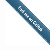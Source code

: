<xmp theme="spacelab" style="display:none;">
  <meta name="description" content="">

<h1 class="title">COINtoolbox</h1> 
   [![DOI](https://zenodo.org/badge/7175/COINtoolbox/COINtoolbox.github.io.svg)](http://dx.doi.org/10.5281/zenodo.16376)
<img src="www/COIN.jpg", class="inline"/>

## Methodology and software for cosmology

<blockquote>
The COsmostatistics INitiative ([COIN](https://asaip.psu.edu/organizations/iaa/iaa-working-group-of-cosmostatistics/)), a working group built within the International Astrostatistics Association
([IAA](https://asaip.psu.edu/organizations/iaa/international-astrostatistics-association-overview
)), aims to create a friendly environment where hands-on collaboration between astronomers,
cosmologists, statisticians and machine learning experts can flourish. COIN is designed to
promote the development of a new family of tools for data exploration in cosmology.
</blockquote>

# *Teddy* and *Happy* photo-z catalogues <img  align="right" src="https://raw.githubusercontent.com/COINtoolbox/photoz_catalogues/master/images/coin.png" width="200"> 


This repository contains the photometric redshift catalogues presented in [Beck et al, 2016]() - *On the realistic validation of photometric redshifts, or why
Teddy will never be Happy*.

This is one of the products of the third edition of the [COIN Residence Program](http://iaacoin.wix.com/crp2016), which took place in August/2016 in Budapest (Hungary). 

Any questions/suggestions should be sent to iaa.coin@gmail.com .


A general overview of both catalogues is given bellow. Check the individual folders for detailed information on the files presented here. 

## *Teddy* 


This catalogue was designed to isolate the effect of limited spectroscopic sample coverage in colour/magnitude space.

It is constructed from the [SDSS DR12](http://www.sdss.org/dr12/) spectroscopic sample and is maintained by [Chieh-An Lin](http://linc.tw/) (CEA, France) 

## *Happy*


This catalogue was designed to reproduce the effect of distinct photometric error distributions and their convolution with colour/magnitude space coverage between the spectroscopic and photometric samples. 

All photometry was taken from [SDSS DR12](http://www.sdss.org/dr12/), and spectroscopy was gathered from a set of different sources (see  [Beck et al, 2016]() for further details). 

*Happy* is maintained by [Robert Beck](https://github.com/beckrob) (ELTE, Hungary).


 


## Approximate Bayesian Computation
[![arxiv](http://img.shields.io/badge/arXiv-1504.06129-lightgrey.svg?style=plastic)](http://arxiv.org/abs/1504.06129)

>Approximate Bayesian Computation (ABC) enables the statistical analysis of
stochastic models for complex physical systems in cases where the true
likelihood function is unknown, unavailable, or computationally expensive.
ABC relies on the forward simulation of mock data rather than the
specification of a likelihood function.  The CosmoABC code was originally designed for cosmological parameter inference from galaxy clusters number counts based on Sunyaev-Zel’dovich measurements. 
Nevertheless, the user can easily take advantage of the ABC sampler along with his/her own simulator, as well as test personalized prior distributions, summary statistics and distance functions.

 <a href="http://adsabs.harvard.edu/cgi-bin/bib_query?arXiv:1504.06129" class="btn btn-primary">Link to ADS</a>
<a href="http://cosmoabc.readthedocs.org/en/latest/" class="btn btn-primary">Tutorial</a> 
 <a href="https://pypi.python.org/pypi/CosmoABC" class="btn btn-primary">Package</a> 
 
 ## Generalized Linear Models in Astronomy

> Statistical methods play a central role  to fully exploit astronomical catalogues and an  efficient  data analysis requires astronomers  to go beyond the traditional Gaussian-based models. This projects illustrates the power of generalized linear models (GLMs) for astronomical community,  from a Bayesian perspective.  Applications range from modelling star formation activity (logistic regression), globular cluster population (negative binomial regression), photometric redshifts (gamma regression), exoplanets multiplicity (Poisson regression), and so forth.

### Binomial Regression
[![arxiv](http://img.shields.io/badge/arXiv-1409.7696-lightgrey.svg?style=plastic)](http://arxiv.org/abs/1409.7696)


>Suited to handle binary or proportional  data, also called absence and presence data. For example AGN activity, star-galaxy separation, fraction of bars in a galaxy, scape fraction, etc. 

 <a href="http://adsabs.harvard.edu/abs/2014arXiv1409.7696D" class="btn btn-primary">Link to ADS</a> 


### Gamma Regression
[![arxiv](http://img.shields.io/badge/arXiv-1409.7699-lightgrey.svg?style=plastic)](http://arxiv.org/abs/1409.7699)

>Suited to handle non-negative continuous variables. Such as photometric redshifts, star formation rate, galaxy mass. The method naturally accounts for heteroskedasticity (non-constant variability). 

 <a href="http://adsabs.harvard.edu/abs/2015A%26C....10...61E" class="btn btn-primary">Link to ADS</a> 
 <a href="http://cosmophotoz.readthedocs.org/en/latest/" class="btn btn-primary">Tutorial</a> 
 <a href="http://ascl.net/1408.018" class="btn btn-primary">Package</a> 
 <a href="https://cosmostatisticsinitiative.shinyapps.io/CosmoPhotoz" class="btn btn-primary">Web App</a> 
### Negative Binomial  Regression
[![arxiv](http://img.shields.io/badge/arXiv-1409.7699-lightgrey.svg?style=plastic)](http://arxiv.org/abs/1506.04792)

>Suited to handle non-negative discrete variables. Such as number of exoplanets, globular cluster population, richness of galaxy clusters, etc.  

 <a href="http://adsabs.harvard.edu/abs/2015MNRAS.453.1928D" class="btn btn-primary">Link to ADS</a> 

## Dimensionality Reduction And Clustering for Unsupervised Learning in Astronomy (DRACULA)
[![arxiv](http://img.shields.io/badge/arXiv-1512.06810-lightgrey.svg?style=plastic)](http://arxiv.org/abs/1512.06810)
>DRACULA classifies objects using dimensionality reduction and clustering. The code has an easy interface and can be applied to separate several types of objects. It is based on tools developed in scikit-learn, with Deep Learning usage requiring also the H2O package.

 <a href="http://adsabs.harvard.edu/cgi-bin/bib_query?arXiv:1512.06810" class="btn btn-primary">Link to ADS</a> 
 <a href="http://ascl.net/1512.009" class="btn btn-primary">Package</a> 


## Analysis of Muldimensional Astronomical DAtasets (AMADA)
[![arxiv](http://img.shields.io/badge/arXiv-1503.07736-lightgrey.svg?style=plastic)](http://arxiv.org/abs/1503.07736)

>AMADA allows an iterative exploration and information retrieval of high-dimensional data sets. This is done by performing a hierarchical clustering analysis for different choices of correlation matrices and by doing a principal components analysis in the original data. Additionally, AMADA provides a set of modern visualization data-mining diagnostics. The user can switch between them using the different tabs.

 <a href="http://adsabs.harvard.edu/abs/2015arXiv150307736D" class="btn btn-primary">Link to ADS</a>
 <a href="http://rafaelsdesouza.github.io/AMADA/" class="btn btn-primary">Package</a> 
 <a href="https://cosmostatisticsinitiative.shinyapps.io/AMADA/" class="btn btn-primary">Web App</a> 
 
<<<<<<< HEAD
=======
## Dimensionality Reduction And Clustering for Unsupervised Learning in Astronomy (DRACULA)
[![arxiv](http://img.shields.io/badge/arXiv-1512.06810-lightgrey.svg?style=plastic)](http://arxiv.org/abs/1512.06810)
>DRACULA classifies objects using dimensionality reduction and clustering. The code has an easy interface and can be applied to separate several types of objects. It is based on tools developed in scikit-learn, with Deep Learning usage requiring also the H2O package.

 <a href="http://adsabs.harvard.edu/cgi-bin/bib_query?arXiv:1512.06810" class="btn btn-primary">Link to ADS</a> 
 <a href="http://ascl.net/1512.009" class="btn btn-primary">Package</a> 

## Is the cluster environment quenching the Seyfert activity in elliptical and spiral galaxies?
[![arxiv](http://img.shields.io/badge/arXiv-1512.06810-lightgrey.svg?style=plastic)](http://arxiv.org/abs/1603.06256)
>We developed a hierarchical Bayesian model (HBM) to investigate how the presence of Seyfert activity relates to their environment, herein represented by the galaxy cluster mass, M200, and the normalized cluster centric distance, r/r200. A propensity score matching approach is introduced to control for the effects of confounding variables.  The connection between Seyfert-activity and environmental properties in the de-biased sample is modelled within a Hierarchical Bayesian Model framework using the logistic regression technique.

<a href="http://adsabs.harvard.edu/cgi-bin/bib_query?arXiv:1603.06256">Link to ADS</a>
>>>>>>> origin/master

---
#### COIN Members on GitHub:
<a href="https://github.com/algolkm" class="btn btn-default">Alberto Krone-Martins</a>
<a href="https://github.com/bbuelens" class="btn btn-default">Bart Buelens</a>
<a href="https://github.com/drArli" class="btn btn-default">Arlindo Trindade</a>
<a href="https://github.com/efeigelson" class="btn btn-default">Eric Feigelson</a>
<a href="https://github.com/emilleishida" class="btn btn-default">Emille Ishida</a>
<a href="https://github.com/gieseke" class="btn btn-default">Fabian Gieseke</a>
<a href="https://github.com/hcc48" class="btn btn-default">Heather Campbell</a>
<a href="https://github.com/hocamachoc" class="btn btn-default">Hugo Camacho</a>
<a href="https://github.com/jonnybazookatone" class="btn btn-default">Jonny Elliott</a>
<a href="https://github.com/JHilbe" class="btn btn-default">Joseph  Hilbe</a>
<a href="https://github.com/DrMud" class="btn btn-default">Madhura Killedar</a>
<a href="https://github.com/mdastro" class="btn btn-default">Maria Luiza Dantas</a>
<a href="https://github.com/pennalima" class="btn btn-default">Mariana Penna-Lima</a>
<a href="https://github.com/Naminoshi" class="btn btn-default">Michel Aguena</a>
<a href="https://github.com/sasdelli" class="btn btn-default">Michele Sasdelli</a>
<a href="https://github.com/migueldvb" class="btn btn-default">Miguel de Val-Borro</a>
<a href="https://github.com/RafaelSdeSouza" class="btn btn-default">Rafael S. de Souza</a>
<a href="https://github.com/rsmiljanic" class="btn btn-default">Rodolfo Smiljanic</a>
<a href="https://github.com/vitenti" class="btn btn-default">Sandro Vitenti</a>
<a href="https://github.com/vbusti" class="btn btn-default">Vinicius C. Busti</a>
<a href="https://github.com/yabebalFantaye" class="btn btn-default">Yabebal Fantaye</a>

#### Contact: <rafael.2706@gmail.com>
</xmp>
<a href="https://github.com/COINtoolbox/COINtoolbox.github.io"><img style="position: fixed; top: 0; right: 0; border: 0; width: 149px; height: 149px; z-index: 1000; margin: 0;" src="images/right-cerulean.png" alt="Fork me on GitHub"></a>

<script src="http://strapdownjs.com/v/0.2/strapdown.js"></script>

